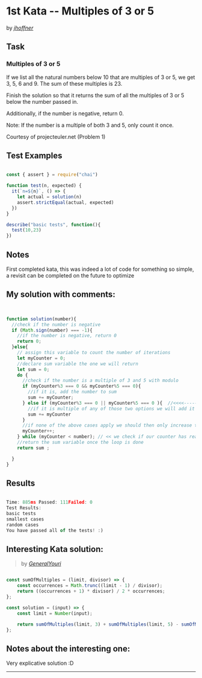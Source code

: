 # 1st Kata -- Multiples of 3 or 5





by *[jhoffner](https://www.codewars.com/users/jhoffner)*


## Task

### Multiples of 3 or 5

If we list all the natural numbers below 10 that are multiples of 3 or 5, we get 3, 5, 6 and 9. The sum of these multiples is 23.

Finish the solution so that it returns the sum of all the multiples of 3 or 5 below the number passed in.

Additionally, if the number is negative, return 0.

Note: If the number is a multiple of both 3 and 5, only count it once.

Courtesy of projecteuler.net (Problem 1)




## Test Examples

```js

const { assert } = require("chai")

function test(n, expected) {
  it(`n=${n}`, () => { 
    let actual = solution(n)
    assert.strictEqual(actual, expected)
  })
}

describe("basic tests", function(){
  test(10,23)
})

```


## Notes

First completed kata, this was indeed a lot of code for something so simple, a revisit can be completed on the future to optimize

## My solution with comments:

```js


function solution(number){
  //check if the number is negative
  if (Math.sign(number) === -1){
    //if the number is negative, return 0
    return 0;
  }else{
    // assign this variable to count the number of iterations
    let myCounter = 0;
    //declare sum variable the one we will return
    let sum = 0;
    do {
      //check if the number is a multiple of 3 and 5 with modulo
      if (myCounter%3 === 0 && myCounter%5 === 0){
        //if it is, add the number to sum
        sum += myCounter;
      } else if (myCounter%3 === 0 || myCounter%5 === 0 ){  //<<<<------check if the number is multiple of 3 or 5 with modulo
        //if it is multiple of any of those two options we will add it to the sum variable
        sum += myCounter
      }
      //if none of the above cases apply we should then only increase the number value to iterate the next loop 
      myCounter++;
    } while (myCounter < number); // << we check if our counter has reached the number value, that way we know we need to exit the loop
    //return the sum variable once the loop is done
    return sum ;

  }
}

``` 


## Results

```js

Time: 885ms Passed: 111Failed: 0
Test Results:
basic tests
smallest cases
random cases
You have passed all of the tests! :)

```

## Interesting Kata solution:
> by *[GeneralYouri](https://www.codewars.com/users/GeneralYouri)*

```js

const sumOfMultiples = (limit, divisor) => {
    const occurrences = Math.trunc((limit - 1) / divisor);
    return ((occurrences + 1) * divisor) / 2 * occurrences;
};

const solution = (input) => {
    const limit = Number(input);

    return sumOfMultiples(limit, 3) + sumOfMultiples(limit, 5) - sumOfMultiples(limit, 3 * 5);
};
```

## Notes about the interesting one:

Very explicative solution :D


---